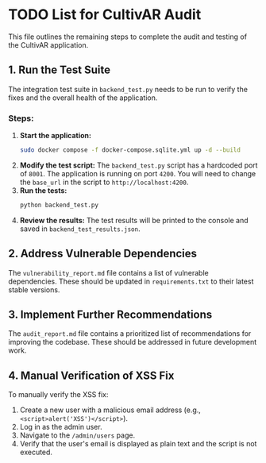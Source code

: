 # TODO List for CultivAR Audit

This file outlines the remaining steps to complete the audit and testing of the CultivAR application.

## 1. Run the Test Suite

The integration test suite in `backend_test.py` needs to be run to verify the fixes and the overall health of the application.

### Steps:

1.  **Start the application:**
    ```bash
    sudo docker compose -f docker-compose.sqlite.yml up -d --build
    ```
2.  **Modify the test script:**
    The `backend_test.py` script has a hardcoded port of `8001`. The application is running on port `4200`. You will need to change the `base_url` in the script to `http://localhost:4200`.
3.  **Run the tests:**
    ```bash
    python backend_test.py
    ```
4.  **Review the results:**
    The test results will be printed to the console and saved in `backend_test_results.json`.

## 2. Address Vulnerable Dependencies

The `vulnerability_report.md` file contains a list of vulnerable dependencies. These should be updated in `requirements.txt` to their latest stable versions.

## 3. Implement Further Recommendations

The `audit_report.md` file contains a prioritized list of recommendations for improving the codebase. These should be addressed in future development work.

## 4. Manual Verification of XSS Fix

To manually verify the XSS fix:
1.  Create a new user with a malicious email address (e.g., `<script>alert('XSS')</script>`).
2.  Log in as the admin user.
3.  Navigate to the `/admin/users` page.
4.  Verify that the user's email is displayed as plain text and the script is not executed.
